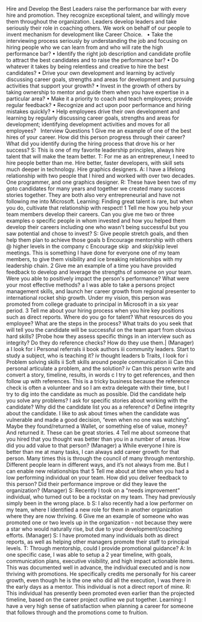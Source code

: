 Hire and Develop the Best
Leaders raise the performance bar with every hire and promotion. They recognize exceptional talent, and willingly move them throughout the organization. Leaders develop leaders and take seriously their role in coaching others. We work on behalf of our people to invent mechanism for development like Career Choice.
 
	•	Take the interviewing process seriously by understanding the job and focusing on hiring people who we can learn from and who will rate the high performance bar?
•	Identify the right job description and candidate profile to attract the best candidates and to raise the performance bar?
•	Do whatever it takes by being relentless and creative to hire the best candidates?
•	Drive your own development and learning by actively discussing career goals, strengths and areas for development and pursuing activities that support your growth?
•	Invest in the growth of others by taking ownership to mentor and guide them when you have expertise in a particular area?
•	Make it a priority to coach and teach employees; provide regular feedback?
•	Recognize and act upon poor performance and hiring mistakes quickly?
•	Help employees drive their own development and learning by regularly discussing career goals, strengths and areas for development; identifying development activities and moves for all employees?
 
Interview Questions
1	Give me an example of one of the best hires of your career. How did this person progress through their career? What did you identify during the hiring process that drove his or her success?
S: This is one of my favorite leadership principles, always hire talent that will make the team better.
T: For me as an entrepreneur, I need to hire people better than me. Hire better, faster developers, with skill sets much deeper in technology. Hire graphics designers.
A: I have a lifelong relationship with two people that I hired and worked with over two decades. One programmer, and one graphics designer.
R: These have been two of my goto candidates for many years and together we created many success stories together. They are both also very entrepreneurial and have not following me into Microsoft.
Learning: Finding great talent is rare, but when you do, cultivate that relationship with respect!
1	Tell me how you help your team members develop their careers. Can you give me two or three examples o specific people in whom invested and how you helped them develop their careers including one who wasn't being successful but you saw potential and chose to invest?
S: Give people stretch goals, and then help them plan to achieve those goals
b	Encourage mentorship with others @ higher levels in the company
c	Encourage skip  and skip/skip level meetings. This is something I have done for everyone one of my team members, to give them visibility and ice breaking relationships with my leadership chain.
2	Give me an example of a time you have provided feedback to develop and leverage the strengths of someone on your team. Were you able to positively impact the person's performance? What were your most effective methods?
a	I was able to take a persons project management skills, and launch her career growth from regional presenter to international rocket ship growth. Under my vision, this person was promoted from college graduate to principal in Microsoft in a six year period.
3	Tell me about your hiring process when you hire key positions such as direct reports. Where do you go for talent? What resources do you employee? What are the steps in the process? What traits do you seek that will tell you the candidate will be successful on the team apart from obvious hard skills? [Probe how they assess specific things in an interview such as integrity? Do they do reference checks? How do they use them.| (Manager)
a	I look for
i	Personal referrals
ii	book authors
iii	community leaders. Start to study a subject, who is teaching it?
iv	thought leaders
b	Traits, I look for
i	Problem solving skills
ii	Soft skills around people communication
iii	Can this personal articulate a problem, and the solution?
iv	Can this person write and convert a story, timeline, results, in words
c	I try to get references, and then follow up with references. This is a tricky business because the reference check is often a volunteer and so I am extra delegate with their time, but I try to dig into the candidate as much as possible. Did the candidate help you solve any problems? I ask for specific stories about working with the candidate? Why did the candidate list you as a reference?
d	Define integrity about the candidate. I like to ask about times when the candidate was vulnerable and made a good decision, “even when no one was watching”. Maybe they found/returned a Wallet, or something else of value, money? And returned it. These can be great stories.
4	Tell me about someone that you hired that you thought was better than you in a number of areas. How did you add value to that person? (Manager)
a	While everyone I hire is better than me at many tasks, I can always add career growth for that person. Many times this is through the council of many through mentorship. Different people learn in different ways, and it’s not always from me. But I can enable new relationships that
5	Tell me about at time when you had a low performing individual on your team. How did you deliver feedback to this person? Did their performance improve or did they leave the organization? (Manager)
S: Recently I took on a “needs improvement” individual, who turned out to be a rockstar on my team. They had previously simply been in the wrong place.
b	S: I also recently had a low performer on my team, where I identified a new role for them in another organization where they are now thriving.
6	Give me an example of someone who was promoted one or two levels up in the organization - not because they were a star who would naturally rise, but due to your development/coaching efforts. (Manager)
S: I have promoted many individuals both as direct reports, as well as helping other managers promote their staff to principal levels.
T: Through mentorship, could I provide promotional guidance?
A: In one specific case, I was able to setup a 2 year timeline, with goals, communication plans, executive visibility, and high impact actionable items. This was documented well in advance, the individual executed and is now thriving with promotions. He specifically credits me personally for his career growth, even though he is the one who did all the execution, I was there in the early days as a mentor. This individual is not a direct report of mine.
R: This individual has presently been promoted even earlier than the projected timeline, based on the career project outline we put together.
Learning: I have a very high sense of satisfaction when planning a career for someone that follows through and the promotions come to fruition.
